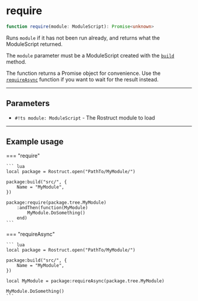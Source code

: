 # require <span class="base-tag promise-tag"></span>

``` ts
function require(module: ModuleScript): Promise<unknown>
```

Runs `module` if it has not been run already, and returns what the ModuleScript returned.

The `module` parameter must be a ModuleScript created with the [`build`](build.md) method.

The function returns a Promise object for convenience. Use the [`requireAsync`](#example-usage) function if you want to wait for the result instead.

---

## Parameters

* `#!ts module: ModuleScript` - The Rostruct module to load

---

## Example usage

=== "require"

	``` lua
	local package = Rostruct.open("PathTo/MyModule/")

	package:build("src/", {
		Name = "MyModule",
	})

	package:require(package.tree.MyModule)
		:andThen(function(MyModule)
			MyModule.DoSomething()
		end)
	```

=== "requireAsync"

	``` lua
	local package = Rostruct.open("PathTo/MyModule/")

	package:build("src/", {
		Name = "MyModule",
	})

	local MyModule = package:requireAsync(package.tree.MyModule)

	MyModule.DoSomething()
	```

